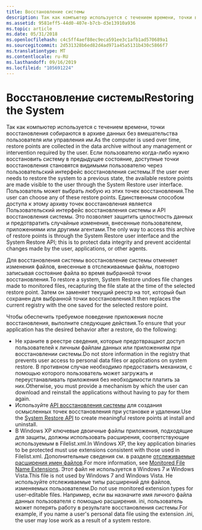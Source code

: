 ```yaml
---
title: Восстановление системы
description: Так как компьютер используется с течением времени, точки восстановления собираются в архиве данных без вмешательства пользователя или управления им.
ms.assetid: 9581eff5-44d0-407e-b7cb-d3e13910a936
ms.topic: article
ms.date: 05/31/2018
ms.openlocfilehash: c4c5ff4aef88ec9eca591ee3c1afb1ad570689a1
ms.sourcegitcommit: 2d531328b6ed82d4ad971a45a5131b430c5866f7
ms.translationtype: MT
ms.contentlocale: ru-RU
ms.lasthandoff: 09/16/2019
ms.locfileid: "105691224"
---
```

# <a name="restoring-the-system"></a><span data-ttu-id="75102-103">Восстановление системы</span><span class="sxs-lookup"><span data-stu-id="75102-103">Restoring the System</span></span>

<span data-ttu-id="75102-104">Так как компьютер используется с течением времени, точки восстановления собираются в архиве данных без вмешательства пользователя или управления им.</span><span class="sxs-lookup"><span data-stu-id="75102-104">As the computer is used over time, restore points are collected in the data archive without any management or intervention required by the user.</span></span> <span data-ttu-id="75102-105">Если пользователю когда-либо нужно восстановить систему в предыдущее состояние, доступные точки восстановления становятся видимыми пользователю через пользовательский интерфейс восстановления системы.</span><span class="sxs-lookup"><span data-stu-id="75102-105">If the user ever needs to restore the system to a previous state, the available restore points are made visible to the user through the System Restore user interface.</span></span> <span data-ttu-id="75102-106">Пользователь может выбрать любую из этих точек восстановления.</span><span class="sxs-lookup"><span data-stu-id="75102-106">The user can choose any of these restore points.</span></span> <span data-ttu-id="75102-107">Единственным способом доступа к этому архиву точек восстановления является Пользовательский интерфейс восстановления системы и API восстановления системы. Это позволяет защитить целостность данных и предотвратить случайные изменения, внесенные пользователем, приложениями или другими агентами.</span><span class="sxs-lookup"><span data-stu-id="75102-107">The only way to access this archive of restore points is through the System Restore user interface and the System Restore API; this is to protect data integrity and prevent accidental changes made by the user, applications, or other agents.</span></span>

<span data-ttu-id="75102-108">Для восстановления системы восстановление системы отменяет изменения файлов, внесенные в отслеживаемые файлы, повторно записывая состояние файла во время выбранной точки восстановления.</span><span class="sxs-lookup"><span data-stu-id="75102-108">To restore a system, System Restore undoes file changes made to monitored files, recapturing the file state at the time of the selected restore point.</span></span> <span data-ttu-id="75102-109">Затем он заменяет текущий реестр на тот, который был сохранен для выбранной точки восстановления.</span><span class="sxs-lookup"><span data-stu-id="75102-109">It then replaces the current registry with the one saved for the selected restore point.</span></span>

<span data-ttu-id="75102-110">Чтобы обеспечить требуемое поведение приложения после восстановления, выполните следующие действия.</span><span class="sxs-lookup"><span data-stu-id="75102-110">To ensure that your application has the desired behavior after a restore, do the following:</span></span>

-   <span data-ttu-id="75102-111">Не храните в реестре сведения, которые предотвращают доступ пользователей к личным файлам данных или приложениям при восстановлении системы.</span><span class="sxs-lookup"><span data-stu-id="75102-111">Do not store information in the registry that prevents user access to personal data files or applications on system restore.</span></span> <span data-ttu-id="75102-112">В противном случае необходимо предоставить механизм, с помощью которого пользователь может загружать и переустанавливать приложения без необходимости платить за них.</span><span class="sxs-lookup"><span data-stu-id="75102-112">Otherwise, you must provide a mechanism by which the user can download and reinstall the applications without having to pay for them again.</span></span>
-   <span data-ttu-id="75102-113">Используйте [API восстановления системы](system-restore-api.md) для создания осмысленных точек восстановления при установке и удалении.</span><span class="sxs-lookup"><span data-stu-id="75102-113">Use the [System Restore API](system-restore-api.md) to create meaningful restore points at install and uninstall.</span></span>
-   <span data-ttu-id="75102-114">В Windows XP ключевые двоичные файлы приложения, подходящие для защиты, должны использовать расширения, соответствующие используемым в Filelist.xml.</span><span class="sxs-lookup"><span data-stu-id="75102-114">In Windows XP, the key application binaries to be protected must use extensions consistent with those used in Filelist.xml.</span></span> <span data-ttu-id="75102-115">Дополнительные сведения см. в разделе [отслеживаемые расширения имен файлов](monitored-file-extensions.md).</span><span class="sxs-lookup"><span data-stu-id="75102-115">For more information, see [Monitored File Name Extensions](monitored-file-extensions.md).</span></span> <span data-ttu-id="75102-116">Этот файл не используется в Windows 7 и Windows Vista.</span><span class="sxs-lookup"><span data-stu-id="75102-116">This file is not used by Windows 7 and Windows Vista.</span></span> <span data-ttu-id="75102-117">Не используйте отслеживаемые типы расширений для файлов, изменяемых пользователем.</span><span class="sxs-lookup"><span data-stu-id="75102-117">Do not use monitored extension types for user-editable files.</span></span> <span data-ttu-id="75102-118">Например, если вы назначите имя личного файла данных пользователя с помощью расширения. ini, пользователь может потерять работу в результате восстановления системы.</span><span class="sxs-lookup"><span data-stu-id="75102-118">For example, if you name a user's personal data file using the extension .ini, the user may lose work as a result of a system restore.</span></span>

 

 




